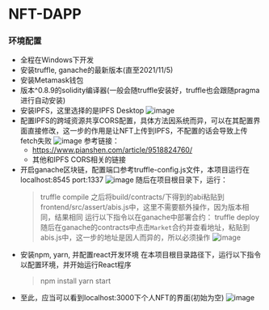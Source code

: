 # NFT-DAPP
### 环境配置
* 全程在Windows下开发
* 安装truffle, ganache的最新版本(直至2021/11/5)
* 安装Metamask钱包
* 版本^0.8.9的solidity编译器(一般会随truffle安装好，truffle也会跟随pragma进行自动安装)
* 安装IPFS，这里选择的是IPFS Desktop
  ![image](https://github.com/AXEwiges/NFT-DAPP/blob/main/imgs/ipfs_main.jpg)
* 配置IPFS的跨域资源共享CORS配置，具体方法因系统而异，可以在其配置界面直接修改，这一步的作用是让NFT上传到IPFS，不配置的话会导致上传fetch失败
  ![image](https://github.com/AXEwiges/NFT-DAPP/blob/main/imgs/ipfs_config.jpg)
  参考链接：
  * https://www.pianshen.com/article/9518824760/
  * 其他和IPFS CORS相关的链接
* 开启ganache区块链，配置端口参考truffle-config.js文件，本项目运行在localhost:8545 port:1337
  ![image](https://github.com/AXEwiges/NFT-DAPP/blob/main/imgs/ganache_main.jpg)
  随后在项目根目录下，运行：
  > truffle compile
  之后将build/contracts/下得到的abi粘贴到frontend/src/assert/abis.js中，这里不需要额外操作，因为版本相同，结果相同
  运行以下指令以在ganache中部署合约：
  > truffle deploy
  随后在ganache的contracts中点击`Market`合约并查看地址，粘贴到abis.js中，这一步的地址是因人而异的，所以必须操作
  ![image](https://github.com/AXEwiges/NFT-DAPP/blob/main/imgs/ganache_contracts.jpg)
* 安装npm, yarn, 并配置react开发环境
  在本项目根目录路径下，运行以下指令以配置环境，并开始运行React程序
  > npm install
  > yarn start
 * 至此，应当可以看到localhost:3000下个人NFT的界面(初始为空)
  ![image](https://github.com/AXEwiges/NFT-DAPP/blob/main/imgs/sample.jpg)
